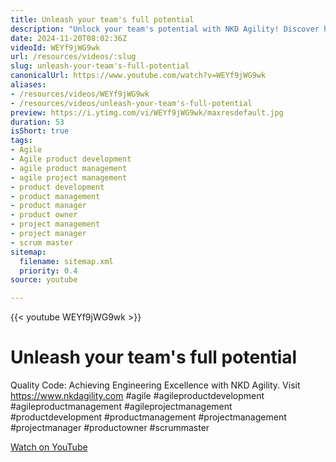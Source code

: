 ```yaml
---
title: Unleash your team's full potential
description: "Unlock your team's potential with NKD Agility! Discover how to achieve engineering excellence through quality code. Visit us now! #Agile #ProductDevelopment"
date: 2024-11-20T08:02:36Z
videoId: WEYf9jWG9wk
url: /resources/videos/:slug
slug: unleash-your-team's-full-potential
canonicalUrl: https://www.youtube.com/watch?v=WEYf9jWG9wk
aliases:
- /resources/videos/WEYf9jWG9wk
- /resources/videos/unleash-your-team's-full-potential
preview: https://i.ytimg.com/vi/WEYf9jWG9wk/maxresdefault.jpg
duration: 53
isShort: true
tags:
- Agile
- Agile product development
- agile product management
- agile project management
- product development
- product management
- product manager
- product owner
- project management
- project manager
- scrum master
sitemap:
  filename: sitemap.xml
  priority: 0.4
source: youtube

---
```

{{< youtube WEYf9jWG9wk >}}

# Unleash your team's full potential

Quality Code: Achieving Engineering Excellence with NKD Agility. Visit https://www.nkdagility.com #agile #agileproductdevelopment #agileproductmanagement #agileprojectmanagement #productdevelopment #productmanagement #projectmanagement #projectmanager #productowner #scrummaster

[Watch on YouTube](https://www.youtube.com/watch?v=WEYf9jWG9wk)


